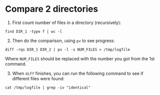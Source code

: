# Compare 2 directories

1. First count number of files in a directory (recursively):

```
find DIR_1 -type f | wc -l
```

2. Then do the comparison, using `pv` to see progress:

```
diff -rqs DIR_1 DIR_2 | pv -l -s NUM_FILES > /tmp/logfile
```

Where `NUM_FILES` should be replaced with the number you got from the 1st command.

3. When `diff` finishes, you can run the following command to see if different files were found:

```
cat /tmp/logfile | grep -iv "identical"
```
